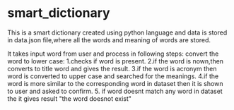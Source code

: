 # smart_dictionary
This is a smart dictionary created using python language and data is stored in data.json file,where all the words and meaning of words are stored.

It takes input word from user and process in following steps:
 convert the word to lower case:
 1.checks if word is present.
 2.if the word is nown,then converts to title word and gives the result.
 3.if the word is acronym then word is converted to upper case and searched for the meanings.
 4.if the word is more similar to the corresponding word in dataset then it is shown to user and asked to confirm.
 5. if word doesnt match any word in dataset the it gives result "the word doesnot exist"
